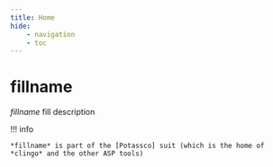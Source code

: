 ```yaml
---
title: Home
hide:
    - navigation
    - toc
---
```


# fillname

*fillname* fill description

!!! info

```
*fillname* is part of the [Potassco] suit (which is the home of *clingo* and the other ASP tools)
```
